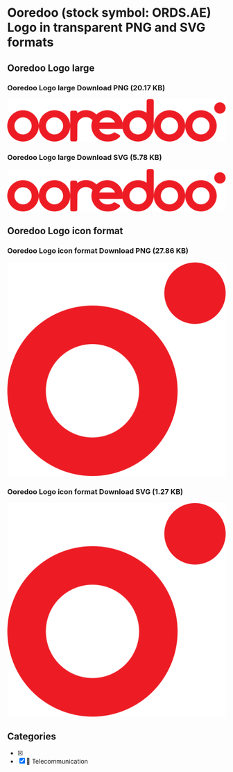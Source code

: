 # Ooredoo (stock symbol: ORDS.AE) Logo in transparent PNG and SVG formats

## Ooredoo Logo large

### Ooredoo Logo large Download PNG (20.17 KB)

![Ooredoo Logo large Download PNG (20.17 KB)](/img/orig/ORDS.AE_BIG-e206c177.png)

### Ooredoo Logo large Download SVG (5.78 KB)

![Ooredoo Logo large Download SVG (5.78 KB)](/img/orig/ORDS.AE_BIG-2f7b0f59.svg)

## Ooredoo Logo icon format

### Ooredoo Logo icon format Download PNG (27.86 KB)

![Ooredoo Logo icon format Download PNG (27.86 KB)](/img/orig/ORDS.AE-7db85298.png)

### Ooredoo Logo icon format Download SVG (1.27 KB)

![Ooredoo Logo icon format Download SVG (1.27 KB)](/img/orig/ORDS.AE-e6735c8e.svg)



## Categories
- [x] 
- [x] 📡 Telecommunication
